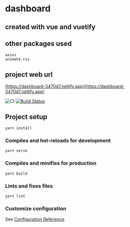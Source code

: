 # dashboard
## created with vue and vuetify
## other packages used
```
axios
animate.css
```
## project web url
[https://dashboard-3470d7.netlify.app](https://dashboard-3470d7.netlify.app)

![CI](https://github.com/jamesbright/dashboard/workflows/CI/badge.svg)
[![Build Status](https://travis-ci.com/jamesbright/dashboard.svg?token=wWWsAPn5re6xUhkk7vzz&branch=master)](https://travis-ci.com/jamesbright/dashboard)

## Project setup
```
yarn install
```

### Compiles and hot-reloads for development
```
yarn serve
```

### Compiles and minifies for production
```
yarn build
```

### Lints and fixes files
```
yarn lint
```

### Customize configuration
See [Configuration Reference](https://cli.vuejs.org/config/).
